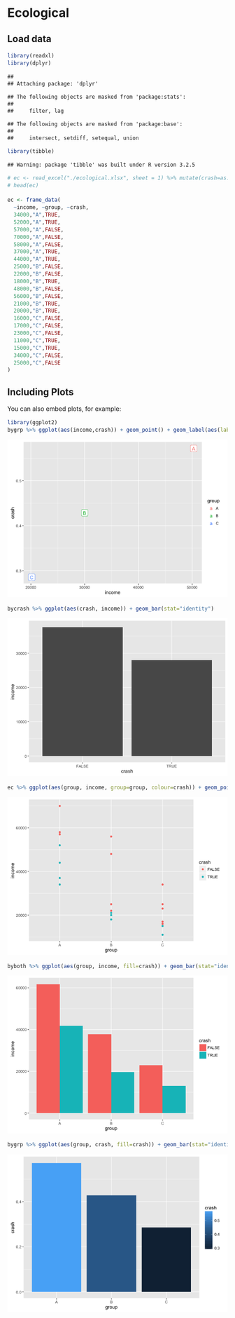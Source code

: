 # Ecological



## Load data


```r
library(readxl)
library(dplyr)
```

```
## 
## Attaching package: 'dplyr'
```

```
## The following objects are masked from 'package:stats':
## 
##     filter, lag
```

```
## The following objects are masked from 'package:base':
## 
##     intersect, setdiff, setequal, union
```

```r
library(tibble)
```

```
## Warning: package 'tibble' was built under R version 3.2.5
```

```r
# ec <- read_excel("./ecological.xlsx", sheet = 1) %>% mutate(crash=as.logical(crash))
# head(ec)

ec <- frame_data(
  ~income, ~group, ~crash,
  34000,"A",TRUE,
  52000,"A",TRUE,
  57000,"A",FALSE,
  70000,"A",FALSE,
  58000,"A",FALSE,
  37000,"A",TRUE,
  44000,"A",TRUE,
  25000,"B",FALSE,
  22000,"B",FALSE,
  18000,"B",TRUE,
  48000,"B",FALSE,
  56000,"B",FALSE,
  21000,"B",TRUE,
  20000,"B",TRUE,
  16000,"C",FALSE,
  17000,"C",FALSE,
  23000,"C",FALSE,
  11000,"C",TRUE,
  15000,"C",TRUE,
  34000,"C",FALSE,
  25000,"C",FALSE
)
```

## Including Plots

You can also embed plots, for example:




```r
library(ggplot2)
bygrp %>% ggplot(aes(income,crash)) + geom_point() + geom_label(aes(label=group, colour=group))
```

![](ecological_files/figure-html/plots-1.png)<!-- -->

```r
bycrash %>% ggplot(aes(crash, income)) + geom_bar(stat="identity")
```

![](ecological_files/figure-html/plots-2.png)<!-- -->

```r
ec %>% ggplot(aes(group, income, group=group, colour=crash)) + geom_point()
```

![](ecological_files/figure-html/plots-3.png)<!-- -->

```r
byboth %>% ggplot(aes(group, income, fill=crash)) + geom_bar(stat="identity", position="dodge")
```

![](ecological_files/figure-html/plots-4.png)<!-- -->

```r
bygrp %>% ggplot(aes(group, crash, fill=crash)) + geom_bar(stat="identity", position="dodge")
```

![](ecological_files/figure-html/plots-5.png)<!-- -->

